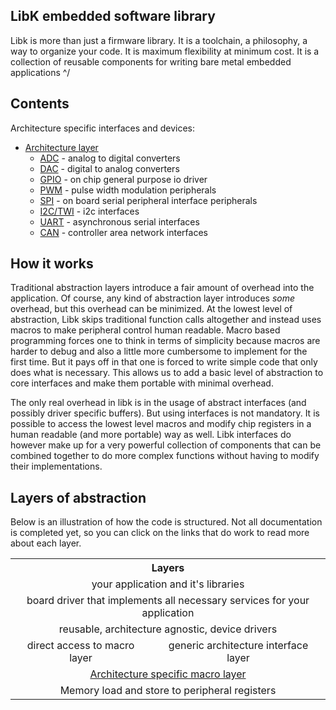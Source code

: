 LibK embedded software library
------------------------------

Libk is more than just a firmware library. It is a toolchain, a philosophy, a way to organize your code. It is maximum flexibility at minimum cost. It is a collection of reusable components for writing bare metal embedded applications \^/

Contents
---------

Architecture specific interfaces and devices:

* [Architecture layer](arch.md)
	* [ADC](arch_adc.md) - analog to digital converters
	* [DAC](arch_dac.md) - digital to analog converters
	* [GPIO](arch_gpio.md) - on chip general purpose io driver
	* [PWM](arch_pwm.md) - pulse width modulation peripherals       
	* [SPI](arch_spi.md) - on board serial peripheral interface peripherals
	* [I2C/TWI](arch_twi.md) - i2c interfaces  
	* [UART](arch_uart.md) - asynchronous serial interfaces
	* [CAN](arch_can.md) - controller area network interfaces

How it works
-------------

Traditional abstraction layers introduce a fair amount of overhead into the application. Of course, any kind of abstraction layer introduces *some* overhead, but this overhead can be minimized. At the lowest level of abstraction, Libk skips traditional function calls altogether and instead uses macros to make peripheral control human readable. Macro based programming forces one to think in terms of simplicity because macros are harder to debug and also a little more cumbersome to implement for the first time. But it pays off in that one is forced to write simple code that only does what is necessary. This allows us to add a basic level of abstraction to core interfaces and make them portable with minimal overhead. 

The only real overhead in libk is in the usage of abstract interfaces (and possibly driver specific buffers). But using interfaces is not mandatory. It is possible to access the lowest level macros and modify chip registers in a human readable (and more portable) way as well. Libk interfaces do however make up for a very powerful collection of components that can be combined together to do more complex functions without having to modify their implementations.

Layers of abstraction
---------------------

Below is an illustration of how the code is structured. Not all documentation is completed yet, so you can click on the links that do work to read more about each layer. 

<table style="text-align: center !important;">
	<tr><th text-align="center" colspan="2">Layers</th></tr>
	<tr><td text-align="center" colspan="2">your application and it's libraries</td></tr>
	<tr><td text-align="center" colspan="2">board driver that implements all necessary services for your application</td> </tr>
	<tr><td text-align="center" colspan="2">reusable, architecture agnostic, device drivers</td></tr>
	<tr><td text-align="center">direct access to macro layer</td><td>generic architecture interface layer</td></tr>
	<tr><td text-align="center" colspan="2"> <a href="arch.md">Architecture specific macro layer</a> </td></tr>
	<tr><td text-align="center" colspan="2"> Memory load and store to peripheral registers</td></tr>
</table>
